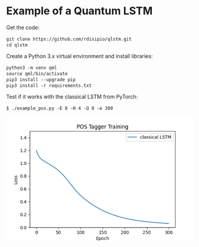 # Example of a Quantum LSTM 

Get the code:
```
git clone https://github.com/rdisipio/qlstm.git
cd qlstm
```

Create a Python 3.x virtual environment and install libraries:
```
python3 -m venv qml
source qml/bin/activate
pip3 install --upgrade pip
pip3 install -r requirements.txt
```

Test if it works with the classical LSTM from PyTorch:
```
$ ./example_pos.py -E 8 -H 4 -Q 0 -e 300
```

![alt text](training_classical.png)

